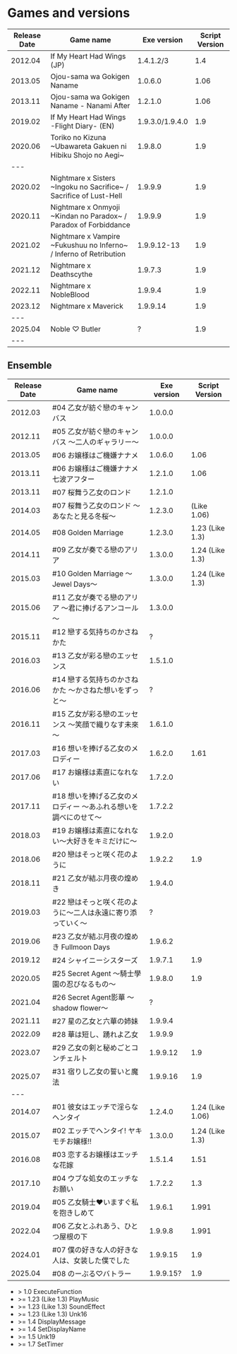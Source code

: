 # Games and versions

| Release Date | Game name | Exe version | Script Version |
| --- | --- | --- | --- |
| 2012.04 | If My Heart Had Wings (JP) | 1.4.1.2/3 | 1.4
| 2013.05 | Ojou-sama wa Gokigen Naname | 1.0.6.0 | 1.06
| 2013.11 | Ojou-sama wa Gokigen Naname - Nanami After | 1.2.1.0 | 1.06
| 2019.02 | If My Heart Had Wings -Flight Diary- (EN) |  1.9.3.0/1.9.4.0 | 1.9 |
| 2020.06 | Toriko no Kizuna ~Ubawareta Gakuen ni Hibiku Shojo no Aegi~ | 1.9.8.0 | 1.9 | 
| --- 
| 2020.02 | Nightmare x Sisters ~Ingoku no Sacrifice~ / Sacrifice of Lust-Hell | 1.9.9.9 | 1.9
| 2020.11 | Nightmare x Onmyoji ~Kindan no Paradox~ / Paradox of Forbiddance | 1.9.9.9 | 1.9
| 2021.02 | Nightmare x Vampire ~Fukushuu no Inferno~ / Inferno of Retribution | 1.9.9.12-13 | 1.9
| 2021.12 | Nightmare x Deathscythe | 1.9.7.3 | 1.9
| 2022.11 | Nightmare x NobleBlood | 1.9.9.4 |  1.9
| 2023.12 | Nightmare x Maverick | 1.9.9.14 | 1.9
| ---
| 2025.04 | Noble ♡ Butler | ? | 1.9
| --- 

## Ensemble

| Release Date | Game name | Exe version | Script Version |
| --- | --- | --- | --- |
| 2012.03 | #04 乙女が紡ぐ戀のキャンバス | 1.0.0.0 |
| 2012.11 | #05 乙女が紡ぐ戀のキャンバス 〜二人のギャラリー〜 | 1.0.0.0 |
| 2013.05 | #06 お嬢様はご機嫌ナナメ | 1.0.6.0 | 1.06
| 2013.11 | #06 お嬢様はご機嫌ナナメ 七波アフター | 1.2.1.0 | 1.06
| 2013.11 | #07 桜舞う乙女のロンド | 1.2.1.0 |
| 2014.03 | #07 桜舞う乙女のロンド 〜あなたと見る冬桜〜 | 1.2.3.0 | (Like 1.06)
| 2014.05 | #08 Golden Marriage | 1.2.3.0 | 1.23 (Like 1.3)
| 2014.11 | #09 乙女が奏でる戀のアリア | 1.3.0.0 | 1.24 (Like 1.3)
| 2015.03 | #10 Golden Marriage ～Jewel Days～ | 1.3.0.0 | 1.24 (Like 1.3)
| 2015.06 | #11 乙女が奏でる戀のアリア ～君に捧げるアンコール～ | 1.3.0.0 |
| 2015.11 | #12 戀する気持ちのかさねかた | ? |
| 2016.03 | #13 乙女が彩る戀のエッセンス | 1.5.1.0 |
| 2016.06 | #14 戀する気持ちのかさねかた ～かさねた想いをずっと～ | ? |
| 2016.11 | #15 乙女が彩る戀のエッセンス ～笑顔で織りなす未來～ | 1.6.1.0 |
| 2017.03 | #16 想いを捧げる乙女のメロディー | 1.6.2.0 | 1.61
| 2017.06 | #17 お嬢様は素直になれない | 1.7.2.0 |
| 2017.11 | #18 想いを捧げる乙女のメロディー 〜あふれる想いを調べにのせて〜 | 1.7.2.2 |
| 2018.03 | #19 お嬢様は素直になれない～大好きをキミだけに～ | 1.9.2.0 |
| 2018.06 | #20 戀はそっと咲く花のように | 1.9.2.2 | 1.9
| 2018.11 | #21 乙女が結ぶ月夜の煌めき | 1.9.4.0 |
| 2019.03 | #22 戀はそっと咲く花のように～二人は永遠に寄り添っていく～ | ? |
| 2019.06 | #23 乙女が結ぶ月夜の煌めき Fullmoon Days | 1.9.6.2 |
| 2019.12 | #24 シャイニーシスターズ | 1.9.7.1 | 1.9
| 2020.05 | #25 Secret Agent ～騎士學園の忍びなるもの～ | 1.9.8.0 | 1.9
| 2021.04 | #26 Secret Agent影華 ～shadow flower～ | ? |
| 2021.11 | #27 星の乙女と六華の姉妹 | 1.9.9.4 |
| 2022.09 | #28 華は短し、踴れよ乙女 | 1.9.9.9 |
| 2023.07 | #29 乙女の剣と秘めごとコンチェルト | 1.9.9.12 | 1.9
| 2025.07 | #31 宿りし乙女の誓いと魔法 | 1.9.9.16 | 1.9
| ---
| 2014.07 | #01 彼女はエッチで淫らなヘンタイ | 1.2.4.0 | 1.24 (Like 1.06)
| 2015.07 | #02 エッチでヘンタイ! ヤキモチお嬢様!! | 1.3.0.0 | 1.24 (Like 1.3)
| 2016.08 | #03 恋するお嬢様はエッチな花嫁 | 1.5.1.4 | 1.51
| 2017.10 | #04 ウブな処女のエッチなお願い | 1.7.2.2 | 1.3
| 2019.04 | #05 乙女騎士♥いますぐ私を抱きしめて | 1.9.6.1 | 1.991
| 2022.04 | #06 乙女とふれあう、ひとつ屋根の下 | 1.9.9.8 | 1.991
| 2024.01 | #07 僕の好きな人の好きな人は、女装した僕でした | 1.9.9.15 | 1.9
| 2025.04 | #08 のーぶる♡バトラー | 1.9.9.15? | 1.9

- \> 1.0 ExecuteFunction
- \>= 1.23 (Like 1.3) PlayMusic
- \>= 1.23 (Like 1.3) SoundEffect
- \>= 1.23 (Like 1.3) Unk16
- \>= 1.4 DisplayMessage
- \>= 1.4 SetDisplayName
- \>= 1.5 Unk19
- \>= 1.7 SetTimer
